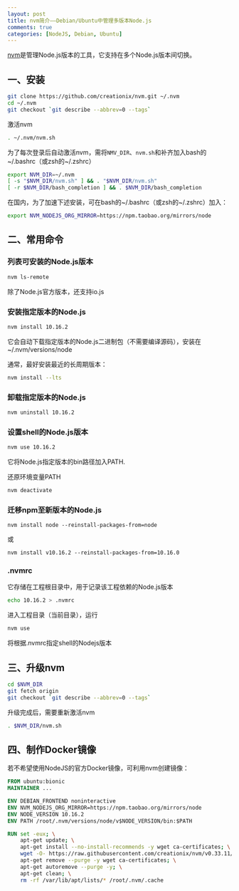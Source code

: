 ```yaml
---
layout: post
title: nvm简介——Debian/Ubuntu中管理多版本Node.js
comments: true
categories: [NodeJS, Debian, Ubuntu]
---
```


[nvm](https://github.com/creationix/nvm)是管理Node.js版本的工具，它支持在多个Node.js版本间切换。

## 一、安装

```bash
git clone https://github.com/creationix/nvm.git ~/.nvm
cd ~/.nvm
git checkout `git describe --abbrev=0 --tags`
```

激活nvm

```bash
. ~/.nvm/nvm.sh
```

为了每次登录后自动激活nvm，需将`NMV_DIR`、`nvm.sh`和补齐加入bash的~/.bashrc（或zsh的~/.zshrc）

```bash
export NVM_DIR=~/.nvm
[ -s "$NVM_DIR/nvm.sh" ] && . "$NVM_DIR/nvm.sh"
[ -r $NVM_DIR/bash_completion ] && . $NVM_DIR/bash_completion
```

在国内，为了加速下述安装，可在bash的~/.bashrc（或zsh的~/.zshrc）加入：

```bash
export NVM_NODEJS_ORG_MIRROR=https://npm.taobao.org/mirrors/node
```

## 二、常用命令

### 列表可安装的Node.js版本

```bash
nvm ls-remote
```

除了Node.js官方版本，还支持io.js

### 安装指定版本的Node.js

```bash
nvm install 10.16.2
```

它会自动下载指定版本的Node.js二进制包（不需要编译源码），安装在~/.nvm/versions/node

通常，最好安装最近的长周期版本：

```bash
nvm install --lts
```

### 卸载指定版本的Node.js

```bash
nvm uninstall 10.16.2
```

### 设置shell的Node.js版本
```bash
nvm use 10.16.2
```

它将Node.js指定版本的bin路径加入PATH.

还原环境变量PATH

```bash
nvm deactivate
```

### 迁移npm至新版本的Node.js

```
nvm install node --reinstall-packages-from=node
```

或

```
nvm install v10.16.2 --reinstall-packages-from=10.16.0
```

### .nvmrc

它存储在工程根目录中，用于记录该工程依赖的Node.js版本

```bash
echo 10.16.2 > .nvmrc
```

进入工程目录（当前目录），运行

```bash
nvm use
```

将根据.nvmrc指定shell的Nodejs版本


## 三、升级nvm

```bash
cd $NVM_DIR
git fetch origin
git checkout `git describe --abbrev=0 --tags`
```

升级完成后，需要重新激活nvm

```bash
. $NVM_DIR/nvm.sh
```

## 四、制作Docker镜像

若不希望使用NodeJS的官方Docker镜像，可利用nvm创建镜像：

```Dockerfile
FROM ubuntu:bionic
MAINTAINER ...

ENV DEBIAN_FRONTEND noninteractive
ENV NVM_NODEJS_ORG_MIRROR=https://npm.taobao.org/mirrors/node
ENV NODE_VERSION 10.16.2
ENV PATH /root/.nvm/versions/node/v$NODE_VERSION/bin:$PATH

RUN set -eux; \
    apt-get update; \
    apt-get install --no-install-recommends -y wget ca-certificates; \
    wget -O- https://raw.githubusercontent.com/creationix/nvm/v0.33.11/install.sh | bash; \
    apt-get remove --purge -y wget ca-certificates; \
    apt-get autoremove --purge -y; \
    apt-get clean; \
    rm -rf /var/lib/apt/lists/* /root/.nvm/.cache
```
